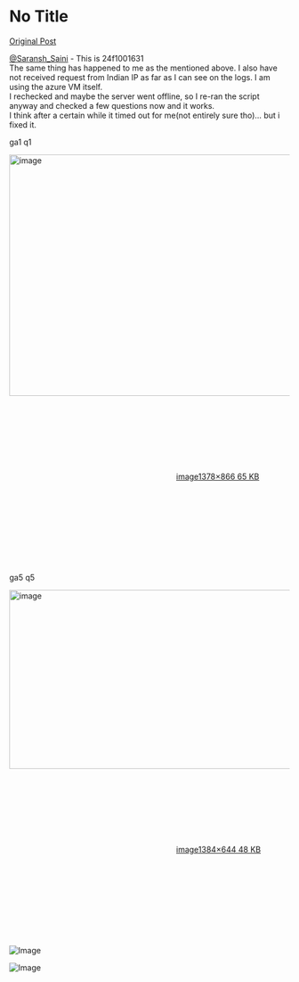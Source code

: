 # No Title

[Original Post](https://discourse.onlinedegree.iitm.ac.in/t/169029/380)

<p><a class="mention" href="/u/saransh_saini">@Saransh_Saini</a> - This is 24f1001631<br>
The same thing has happened to me as the mentioned above. I also have not received request from Indian IP as far as I can see on the logs. I am using the azure VM itself.<br>
I rechecked and maybe the server went offline, so I re-ran the script anyway and checked a few questions now and it works.<br>
I think after a certain while it timed out for me(not entirely sure tho)… but i fixed it.</p>
<p>ga1 q1<br>
<div class="lightbox-wrapper"><a class="lightbox" href="https://europe1.discourse-cdn.com/flex013/uploads/iitm/original/3X/7/3/7394a5257884162f7de2da5edebfea971446cd0e.png" data-download-href="/uploads/short-url/gutnxOSZpMNLYR0ikv1zixHs3OS.png?dl=1" title="image" rel="noopener nofollow ugc"><img src="https://europe1.discourse-cdn.com/flex013/uploads/iitm/optimized/3X/7/3/7394a5257884162f7de2da5edebfea971446cd0e_2_690x433.png" alt="image" data-base62-sha1="gutnxOSZpMNLYR0ikv1zixHs3OS" width="690" height="433" srcset="https://europe1.discourse-cdn.com/flex013/uploads/iitm/optimized/3X/7/3/7394a5257884162f7de2da5edebfea971446cd0e_2_690x433.png, https://europe1.discourse-cdn.com/flex013/uploads/iitm/optimized/3X/7/3/7394a5257884162f7de2da5edebfea971446cd0e_2_1035x649.png 1.5x, https://europe1.discourse-cdn.com/flex013/uploads/iitm/original/3X/7/3/7394a5257884162f7de2da5edebfea971446cd0e.png 2x" data-dominant-color="262525"><div class="meta"><svg class="fa d-icon d-icon-far-image svg-icon" aria-hidden="true"><use href="#far-image"></use></svg><span class="filename">image</span><span class="informations">1378×866 65 KB</span><svg class="fa d-icon d-icon-discourse-expand svg-icon" aria-hidden="true"><use href="#discourse-expand"></use></svg></div></a></div></p>
<p>ga5 q5<br>
<div class="lightbox-wrapper"><a class="lightbox" href="https://europe1.discourse-cdn.com/flex013/uploads/iitm/original/3X/9/b/9b64c8881a11f6110514f83dabb9e733f46865d9.png" data-download-href="/uploads/short-url/maFVYUETrFzSJRdiTKkqqEPXnDP.png?dl=1" title="image" rel="noopener nofollow ugc"><img src="https://europe1.discourse-cdn.com/flex013/uploads/iitm/optimized/3X/9/b/9b64c8881a11f6110514f83dabb9e733f46865d9_2_690x321.png" alt="image" data-base62-sha1="maFVYUETrFzSJRdiTKkqqEPXnDP" width="690" height="321" srcset="https://europe1.discourse-cdn.com/flex013/uploads/iitm/optimized/3X/9/b/9b64c8881a11f6110514f83dabb9e733f46865d9_2_690x321.png, https://europe1.discourse-cdn.com/flex013/uploads/iitm/optimized/3X/9/b/9b64c8881a11f6110514f83dabb9e733f46865d9_2_1035x481.png 1.5x, https://europe1.discourse-cdn.com/flex013/uploads/iitm/optimized/3X/9/b/9b64c8881a11f6110514f83dabb9e733f46865d9_2_1380x642.png 2x" data-dominant-color="242525"><div class="meta"><svg class="fa d-icon d-icon-far-image svg-icon" aria-hidden="true"><use href="#far-image"></use></svg><span class="filename">image</span><span class="informations">1384×644 48 KB</span><svg class="fa d-icon d-icon-discourse-expand svg-icon" aria-hidden="true"><use href="#discourse-expand"></use></svg></div></a></div></p>

![Image](https://europe1.discourse-cdn.com/flex013/uploads/iitm/optimized/3X/9/b/9b64c8881a11f6110514f83dabb9e733f46865d9_2_690x321.png)

![Image](https://europe1.discourse-cdn.com/flex013/uploads/iitm/optimized/3X/7/3/7394a5257884162f7de2da5edebfea971446cd0e_2_690x433.png)